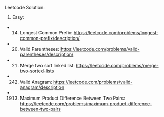 Leetcode Solution:

1. Easy:
- 14. Longest Common Prefix: https://leetcode.com/problems/longest-common-prefix/description/
- 20. Valid Parentheses: https://leetcode.com/problems/valid-parentheses/description/
- 21. Merge two sort linked list: https://leetcode.com/problems/merge-two-sorted-lists
- 242. Valid Anagram: https://leetcode.com/problems/valid-anagram/description
- 1913. Maximum Product Difference Between Two Pairs: https://leetcode.com/problems/maximum-product-difference-between-two-pairs
